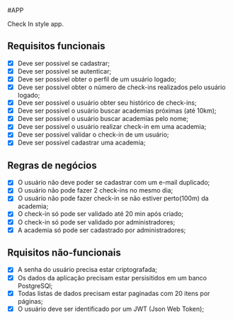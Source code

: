 #APP

Check In style app.

## Requisitos funcionais

- [x] Deve ser possivel se cadastrar;
- [x] Deve ser possivel se autenticar;
- [x] Deve ser possivel obter o perfil de um usuário logado;
- [x] Deve ser possivel obter o número de check-ins realizados pelo usuário logado;
- [x] Deve ser possivel o usuário obter seu histórico de check-ins;
- [x] Deve ser possivel o usuário buscar academias próximas (até 10km);
- [x] Deve ser possivel o usuário buscar academias pelo nome;
- [x] Deve ser possivel o usuário realizar check-in em uma academia;
- [x] Deve ser possivel validar o check-in de um usuário;
- [x] Deve ser possivel cadastrar uma academia;

## Regras de negócios

- [x] O usuário não deve poder se cadastrar com um e-mail duplicado;
- [x] O usuário não pode fazer 2 check-ins no mesmo dia;
- [x] O usuário não pode fazer check-in se não estiver perto(100m) da academia;
- [x] O check-in só pode ser validado até 20 min após criado;
- [x] O check-in só pode ser validado por administradores;
- [x] A academia só pode ser cadastrado por administradores;

## Rquisitos não-funcionais

- [x] A senha do usuário precisa estar criptografada;
- [x] Os dados da aplicação precisam estar persisitidos em um banco PostgreSQl;
- [x] Todas listas de dados precisam estar paginadas com 20 itens por páginas;
- [x] O usuário deve ser identificado por um JWT (Json Web Token);
